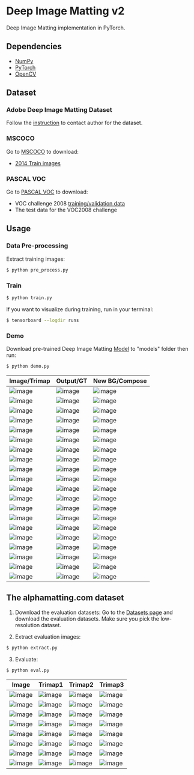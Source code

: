 # Deep Image Matting v2
Deep Image Matting implementation in PyTorch.

## Dependencies
- [NumPy](http://docs.scipy.org/doc/numpy-1.10.1/user/install.html)
- [PyTorch](https://pytorch.org/)
- [OpenCV](https://opencv-python-tutroals.readthedocs.io/en/latest/)

## Dataset
### Adobe Deep Image Matting Dataset
Follow the [instruction](https://sites.google.com/view/deepimagematting) to contact author for the dataset.

### MSCOCO
Go to [MSCOCO](http://cocodataset.org/#download) to download:
* [2014 Train images](http://images.cocodataset.org/zips/train2014.zip)


### PASCAL VOC
Go to [PASCAL VOC](http://host.robots.ox.ac.uk/pascal/VOC/) to download:
* VOC challenge 2008 [training/validation data](http://host.robots.ox.ac.uk/pascal/VOC/voc2008/VOCtrainval_14-Jul-2008.tar)
* The test data for the VOC2008 challenge

## Usage
### Data Pre-processing
Extract training images:
```bash
$ python pre_process.py
```

### Train
```bash
$ python train.py
```

If you want to visualize during training, run in your terminal:
```bash
$ tensorboard --logdir runs
```

### Demo
Download pre-trained Deep Image Matting [Model](https://github.com/foamliu/Deep-Image-Matting-v2/releases/download/v1.0/final.42-0.0398.hdf5) to "models" folder then run:
```bash
$ python demo.py
```

Image/Trimap | Output/GT | New BG/Compose | 
|---|---|---|
|![image](https://github.com/foamliu/Deep-Image-Matting-v2/raw/master/images/0_image.png)  | ![image](https://github.com/foamliu/Deep-Image-Matting-v2/raw/master/images/0_out.png)   | ![image](https://github.com/foamliu/Deep-Image-Matting-v2/raw/master/images/0_new_bg.png) |
|![image](https://github.com/foamliu/Deep-Image-Matting-v2/raw/master/images/0_trimap.png) | ![image](https://github.com/foamliu/Deep-Image-Matting-v2/raw/master/images/0_alpha.png) | ![image](https://github.com/foamliu/Deep-Image-Matting-v2/raw/master/images/0_compose.png)|
|![image](https://github.com/foamliu/Deep-Image-Matting-v2/raw/master/images/1_image.png)  | ![image](https://github.com/foamliu/Deep-Image-Matting-v2/raw/master/images/1_out.png)   | ![image](https://github.com/foamliu/Deep-Image-Matting-v2/raw/master/images/1_new_bg.png) | 
|![image](https://github.com/foamliu/Deep-Image-Matting-v2/raw/master/images/1_trimap.png) | ![image](https://github.com/foamliu/Deep-Image-Matting-v2/raw/master/images/1_alpha.png) | ![image](https://github.com/foamliu/Deep-Image-Matting-v2/raw/master/images/1_compose.png)|
|![image](https://github.com/foamliu/Deep-Image-Matting-v2/raw/master/images/2_image.png)  | ![image](https://github.com/foamliu/Deep-Image-Matting-v2/raw/master/images/2_out.png)   | ![image](https://github.com/foamliu/Deep-Image-Matting-v2/raw/master/images/2_new_bg.png) |
|![image](https://github.com/foamliu/Deep-Image-Matting-v2/raw/master/images/2_trimap.png) | ![image](https://github.com/foamliu/Deep-Image-Matting-v2/raw/master/images/2_alpha.png) | ![image](https://github.com/foamliu/Deep-Image-Matting-v2/raw/master/images/2_compose.png)|
|![image](https://github.com/foamliu/Deep-Image-Matting-v2/raw/master/images/3_image.png)  | ![image](https://github.com/foamliu/Deep-Image-Matting-v2/raw/master/images/3_out.png)   | ![image](https://github.com/foamliu/Deep-Image-Matting-v2/raw/master/images/3_new_bg.png) |
|![image](https://github.com/foamliu/Deep-Image-Matting-v2/raw/master/images/3_trimap.png) | ![image](https://github.com/foamliu/Deep-Image-Matting-v2/raw/master/images/3_alpha.png) | ![image](https://github.com/foamliu/Deep-Image-Matting-v2/raw/master/images/3_compose.png)|
|![image](https://github.com/foamliu/Deep-Image-Matting-v2/raw/master/images/4_image.png)  | ![image](https://github.com/foamliu/Deep-Image-Matting-v2/raw/master/images/4_out.png)   | ![image](https://github.com/foamliu/Deep-Image-Matting-v2/raw/master/images/4_new_bg.png) |
|![image](https://github.com/foamliu/Deep-Image-Matting-v2/raw/master/images/4_trimap.png) | ![image](https://github.com/foamliu/Deep-Image-Matting-v2/raw/master/images/4_alpha.png) | ![image](https://github.com/foamliu/Deep-Image-Matting-v2/raw/master/images/4_compose.png)|
|![image](https://github.com/foamliu/Deep-Image-Matting-v2/raw/master/images/5_image.png)  | ![image](https://github.com/foamliu/Deep-Image-Matting-v2/raw/master/images/5_out.png)   | ![image](https://github.com/foamliu/Deep-Image-Matting-v2/raw/master/images/5_new_bg.png) |
|![image](https://github.com/foamliu/Deep-Image-Matting-v2/raw/master/images/5_trimap.png) | ![image](https://github.com/foamliu/Deep-Image-Matting-v2/raw/master/images/5_alpha.png) | ![image](https://github.com/foamliu/Deep-Image-Matting-v2/raw/master/images/5_compose.png)|
|![image](https://github.com/foamliu/Deep-Image-Matting-v2/raw/master/images/6_image.png)  | ![image](https://github.com/foamliu/Deep-Image-Matting-v2/raw/master/images/6_out.png)   | ![image](https://github.com/foamliu/Deep-Image-Matting-v2/raw/master/images/6_new_bg.png) |
|![image](https://github.com/foamliu/Deep-Image-Matting-v2/raw/master/images/6_trimap.png) | ![image](https://github.com/foamliu/Deep-Image-Matting-v2/raw/master/images/6_alpha.png) | ![image](https://github.com/foamliu/Deep-Image-Matting-v2/raw/master/images/6_compose.png)|
|![image](https://github.com/foamliu/Deep-Image-Matting-v2/raw/master/images/7_image.png)  | ![image](https://github.com/foamliu/Deep-Image-Matting-v2/raw/master/images/7_out.png)   | ![image](https://github.com/foamliu/Deep-Image-Matting-v2/raw/master/images/7_new_bg.png) |
|![image](https://github.com/foamliu/Deep-Image-Matting-v2/raw/master/images/7_trimap.png) | ![image](https://github.com/foamliu/Deep-Image-Matting-v2/raw/master/images/7_alpha.png) | ![image](https://github.com/foamliu/Deep-Image-Matting-v2/raw/master/images/7_compose.png)|
|![image](https://github.com/foamliu/Deep-Image-Matting-v2/raw/master/images/8_image.png)  | ![image](https://github.com/foamliu/Deep-Image-Matting-v2/raw/master/images/8_out.png)   | ![image](https://github.com/foamliu/Deep-Image-Matting-v2/raw/master/images/8_new_bg.png) |
|![image](https://github.com/foamliu/Deep-Image-Matting-v2/raw/master/images/8_trimap.png) | ![image](https://github.com/foamliu/Deep-Image-Matting-v2/raw/master/images/8_alpha.png) | ![image](https://github.com/foamliu/Deep-Image-Matting-v2/raw/master/images/8_compose.png)|
|![image](https://github.com/foamliu/Deep-Image-Matting-v2/raw/master/images/9_image.png)  | ![image](https://github.com/foamliu/Deep-Image-Matting-v2/raw/master/images/9_out.png)   | ![image](https://github.com/foamliu/Deep-Image-Matting-v2/raw/master/images/9_new_bg.png) |
|![image](https://github.com/foamliu/Deep-Image-Matting-v2/raw/master/images/9_trimap.png) | ![image](https://github.com/foamliu/Deep-Image-Matting-v2/raw/master/images/9_alpha.png) | ![image](https://github.com/foamliu/Deep-Image-Matting-v2/raw/master/images/9_compose.png)|


## The alphamatting.com dataset

1. Download the evaluation datasets: Go to the [Datasets page](http://www.alphamatting.com/datasets.php) and download the evaluation datasets. Make sure you pick the low-resolution dataset.

2. Extract evaluation images:
```bash
$ python extract.py
```

3. Evaluate:
```bash
$ python eval.py
```

Image | Trimap1 | Trimap2 | Trimap3|
|---|---|---|---|
|![image](https://github.com/foamliu/Deep-Image-Matting-v2/raw/master/images/alphamatting/doll.png) |![image](https://github.com/foamliu/Deep-Image-Matting-v2/raw/master/images/alphamatting/Trimap1/doll.png)|![image](https://github.com/foamliu/Deep-Image-Matting-v2/raw/master/images/alphamatting/Trimap2/doll.png)|![image](https://github.com/foamliu/Deep-Image-Matting-v2/raw/master/images/alphamatting/Trimap3/doll.png)|
|![image](https://github.com/foamliu/Deep-Image-Matting-v2/raw/master/images/alphamatting/donkey.png) |![image](https://github.com/foamliu/Deep-Image-Matting-v2/raw/master/images/alphamatting/Trimap1/donkey.png)|![image](https://github.com/foamliu/Deep-Image-Matting-v2/raw/master/images/alphamatting/Trimap2/donkey.png)|![image](https://github.com/foamliu/Deep-Image-Matting-v2/raw/master/images/alphamatting/Trimap3/donkey.png)|
|![image](https://github.com/foamliu/Deep-Image-Matting-v2/raw/master/images/alphamatting/elephant.png) |![image](https://github.com/foamliu/Deep-Image-Matting-v2/raw/master/images/alphamatting/Trimap1/elephant.png)|![image](https://github.com/foamliu/Deep-Image-Matting-v2/raw/master/images/alphamatting/Trimap2/elephant.png)|![image](https://github.com/foamliu/Deep-Image-Matting-v2/raw/master/images/alphamatting/Trimap3/elephant.png)|
|![image](https://github.com/foamliu/Deep-Image-Matting-v2/raw/master/images/alphamatting/net.png) |![image](https://github.com/foamliu/Deep-Image-Matting-v2/raw/master/images/alphamatting/Trimap1/net.png)|![image](https://github.com/foamliu/Deep-Image-Matting-v2/raw/master/images/alphamatting/Trimap2/net.png)|![image](https://github.com/foamliu/Deep-Image-Matting-v2/raw/master/images/alphamatting/Trimap3/net.png)|
|![image](https://github.com/foamliu/Deep-Image-Matting-v2/raw/master/images/alphamatting/pineapple.png) |![image](https://github.com/foamliu/Deep-Image-Matting-v2/raw/master/images/alphamatting/Trimap1/pineapple.png)|![image](https://github.com/foamliu/Deep-Image-Matting-v2/raw/master/images/alphamatting/Trimap2/pineapple.png)|![image](https://github.com/foamliu/Deep-Image-Matting-v2/raw/master/images/alphamatting/Trimap3/pineapple.png)|
|![image](https://github.com/foamliu/Deep-Image-Matting-v2/raw/master/images/alphamatting/plant.png) |![image](https://github.com/foamliu/Deep-Image-Matting-v2/raw/master/images/alphamatting/Trimap1/plant.png)|![image](https://github.com/foamliu/Deep-Image-Matting-v2/raw/master/images/alphamatting/Trimap2/plant.png)|![image](https://github.com/foamliu/Deep-Image-Matting-v2/raw/master/images/alphamatting/Trimap3/plant.png)|
|![image](https://github.com/foamliu/Deep-Image-Matting-v2/raw/master/images/alphamatting/plasticbag.png) |![image](https://github.com/foamliu/Deep-Image-Matting-v2/raw/master/images/alphamatting/Trimap1/plasticbag.png)|![image](https://github.com/foamliu/Deep-Image-Matting-v2/raw/master/images/alphamatting/Trimap2/plasticbag.png)|![image](https://github.com/foamliu/Deep-Image-Matting-v2/raw/master/images/alphamatting/Trimap3/plasticbag.png)|
|![image](https://github.com/foamliu/Deep-Image-Matting-v2/raw/master/images/alphamatting/troll.png) |![image](https://github.com/foamliu/Deep-Image-Matting-v2/raw/master/images/alphamatting/Trimap1/troll.png)|![image](https://github.com/foamliu/Deep-Image-Matting-v2/raw/master/images/alphamatting/Trimap2/troll.png)|![image](https://github.com/foamliu/Deep-Image-Matting-v2/raw/master/images/alphamatting/Trimap3/troll.png)|